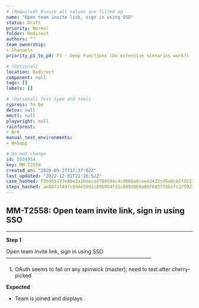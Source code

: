 ```yaml
---
# (Required) Ensure all values are filled up
name: "Open team invite link, sign in using SSO"
status: Draft
priority: Normal
folder: Redirect
authors: ""
team_ownership: 
- Channels
priority_p1_to_p4: P3 - Deep Functions (Do extensive scenarios work?)

# (Optional)
location: Redirect
component: null
tags: []
labels: []

# (Optional) Test type and tools
cypress: To Do
detox: null
mmctl: null
playwright: null
rainforest: 
- N/A
manual_test_environments: 
- Webapp

# Do not change
id: 5534954
key: MM-T2558
created_on: "2020-05-27T17:37:02Z"
last_updated: "2022-12-01T21:16:52Z"
case_hashed: f2b385137e46e2a1beece8784594c4c9008a8ceea3422cd5a0cb1f0227afdc79db84d557e1ae1fc665bf8bcb73b26b63
steps_hashed: ae8071f49fc694e59d1c09b954f31c809d0b9a88f6837f8bcfc2759238966331efe24cfbc4953294ccb8512af75db541
---
```


<!-- (Auto-generated) Based on frontmatter's "key" and "name" -->

## MM-T2558: Open team invite link, sign in using SSO

---

**Step 1**

Open team invite link, sign in using SSO\
————————————————————————————

1. OAuth seems to fail on any spinwick (master); need to test after cherry-picked

**Expected**

- Team is joined and displays
